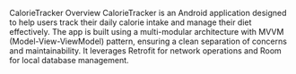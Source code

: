 CalorieTracker
Overview
CalorieTracker is an Android application designed to help users track their daily calorie intake and manage their diet effectively. The app is built using a multi-modular architecture with MVVM (Model-View-ViewModel) pattern, ensuring a clean separation of concerns and maintainability. It leverages Retrofit for network operations and Room for local database management.
